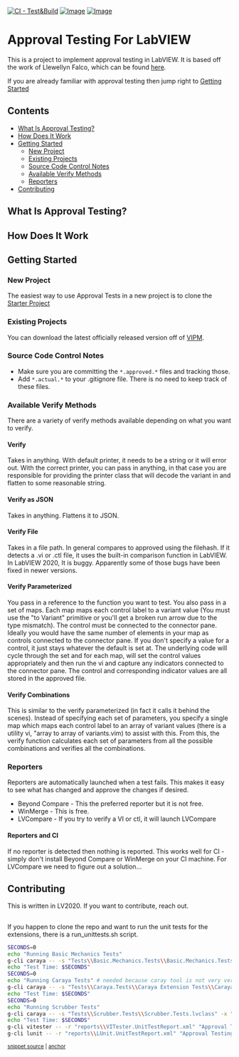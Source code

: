 [![CI - Test&Build](https://github.com/approvals/ApprovalTests.LabVIEW/actions/workflows/test_and_build.yml/badge.svg)](https://github.com/approvals/ApprovalTests.LabVIEW/actions/workflows/test_and_build.yml)
[![Image](https://www.vipm.io/package/sas_lib_approval_tests/badge.svg?metric=installs)](https://www.vipm.io/package/sas_lib_approval_tests/)
[![Image](https://www.vipm.io/package/sas_lib_approval_tests/badge.svg?metric=stars)](https://www.vipm.io/package/sas_lib_approval_tests/)


# Approval Testing For LabVIEW


This is a project to implement approval testing in LabVIEW. It is based off the work of Llewellyn Falco, which can be found [here](https://approvaltests.com/). 

If you are already familiar with approval testing then jump right to [Getting Started](#getting-started)

<!-- toc -->
## Contents

  * [What Is Approval Testing?](#what-is-approval-testing)
  * [How Does It Work](#how-does-it-work)
  * [Getting Started](#getting-started)
    * [New Project](#new-project)
    * [Existing Projects](#existing-projects)
    * [Source Code Control Notes](#source-code-control-notes)
    * [Available Verify Methods](#available-verify-methods)
    * [Reporters](#reporters)
  * [Contributing](#contributing)<!-- endToc -->

## What Is Approval Testing?

## How Does It Work

## Getting Started

###  New Project

The easiest way to use Approval Tests in a new project is to clone the [Starter Project](https://github.com/approvals/ApprovalTests.LabVIEW.StarterProject/blob/main/README.md)

### Existing Projects

You can download the latest officially released version off of [VIPM](https://www.vipm.io/package/sas_lib_approval_tests/). 

### Source Code Control Notes

- Make sure you are committing the `*.approved.*` files and tracking those.
- Add `*.actual.*` to your .gitignore file. There is no need to keep track of these files.

### Available Verify Methods

There are a variety of verify methods available depending on what you want to verify.

#### Verify

Takes in anything. With default printer, it needs to be a string or it will error out. With the correct printer, you can pass in anything, in that case you are responsible for providing the printer class that will decode the variant in and flatten to some reasonable string.

#### Verify as JSON

Takes in anything. Flattens it to JSON.

#### Verify File

Takes in a file path. In general compares to approved using the filehash. If it detects a .vi or .ctl file, it uses the built-in comparison function in LabVIEW. In LabVIEW 2020, It is buggy. Apparently some of those bugs have been fixed in newer versions.

#### Verify Parameterized

You pass in a reference to the function you want to test. You also pass in a set of maps. Each map maps each control label to a variant value (You must use the "to Variant" primitive or you'll get a broken run arrow due to the type mismatch). The control must be connected to the connector pane. Ideally you would have the same number of elements in your map as controls connected to the connector pane. If you don't specify a value for a control, it just stays whatever the default is set at. The underlying code will cycle through the set and for each map, will set the control values appropriately and then run the vi and capture any indicators connected to the connector pane. The control and corresponding indicator values are all stored in the approved file.

#### Verify Combinations

This is similar to the verify parameterized (in fact it calls it behind the scenes). Instead of specifying each set of parameters, you specify a single map which maps each control label to an array of variant values (there is a utility vi, "array to array of variants.vim) to assist with this. From this, the verify function calculates each set of parameters from all the possible combinations and verifies all the combinations.

### Reporters

Reporters are automatically launched when a test fails. This makes it easy to see what has changed and approve the changes if desired.

- Beyond Compare - This the preferred reporter but it is not free.
- WinMerge - This is free.
- LVCompare - If you try to verify a VI or ctl, it will launch LVCompare

#### Reporters and CI

If no reporter is detected then nothing is reported. This works well for CI - simply don't install Beyond Compare or WinMerge on your CI machine. For LVCompare we need to figure out a solution...

## Contributing

This is written in LV2020. If you want to contribute, reach out.

##

If you happen to clone the repo and want to run the unit tests for the extensions, there is a run_unittests.sh script.

<!-- snippet: run_tests -->
<a id='snippet-run_tests'></a>
```sh
SECONDS=0
echo "Running Basic Mechanics Tests"
g-cli caraya -- -s "Tests\\Basic.Mechanics.Tests\\Basic.Mechanics.Tests.lvclass" -x "reports\\Basic.Mechanics.UnitTestReport.xml"
echo "Test Time: $SECONDS"
SECONDS=0
echo "Running Caraya Tests" # needed because caray tool is not very verbose.
g-cli caraya -- -s "Tests\\Caraya.Tests\\Caraya Extension Tests\\Caraya Extension Tests.lvclass" -x "reports\\Caraya.UnitTestReport.xml"
echo "Test Time: $SECONDS"
SECONDS=0
echo "Running Scrubber Tests"
g-cli caraya -- -s "Tests\\Scrubber.Tests\\Scrubber.Tests.lvclass" -x "reports\\Scrubber.UnitTestReport.xml"
echo "Test Time: $SECONDS"
g-cli vitester -- -r "reports\\VITester.UnitTestReport.xml" "Approval Testing.lvproj"
g-cli lunit -- -r "reports\\LUnit.UnitTestReport.xml" "Approval Testing.lvproj"
```
<sup><a href='/_run_unittests.sh#L13-L28' title='Snippet source file'>snippet source</a> | <a href='#snippet-run_tests' title='Start of snippet'>anchor</a></sup>
<!-- endSnippet -->

